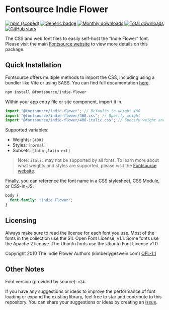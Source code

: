 # Fontsource Indie Flower

[![npm (scoped)](https://img.shields.io/npm/v/@fontsource/indie-flower?color=brightgreen)](https://www.npmjs.com/package/@fontsource/indie-flower) [![Generic badge](https://img.shields.io/badge/fontsource-passing-brightgreen)](https://github.com/fontsource/fontsource) [![Monthly downloads](https://badgen.net/npm/dm/@fontsource/indie-flower)](https://github.com/fontsource/fontsource) [![Total downloads](https://badgen.net/npm/dt/@fontsource/indie-flower)](https://github.com/fontsource/fontsource) [![GitHub stars](https://img.shields.io/github/stars/fontsource/fontsource.svg?style=social&label=Star)](https://github.com/fontsource/fontsource/stargazers)

The CSS and web font files to easily self-host the “Indie Flower” font. Please visit the main [Fontsource website](https://fontsource.org/fonts/indie-flower) to view more details on this package.

## Quick Installation

Fontsource offers multiple methods to import the CSS, including using a bundler like Vite or using SASS. You can find full documentation [here](https://fontsource.org/docs/getting-started/introduction).

```javascript
npm install @fontsource/indie-flower
```

Within your app entry file or site component, import it in.

```javascript
import "@fontsource/indie-flower"; // Defaults to weight 400
import "@fontsource/indie-flower/400.css"; // Specify weight
import "@fontsource/indie-flower/400-italic.css"; // Specify weight and style
```

Supported variables:
- Weights: `[400]`
- Styles: `[normal]`
- Subsets: `[latin,latin-ext]`

> Note: `italic` may not be supported by all fonts. To learn more about what weights and styles are supported, please visit the [Fontsource website](https://fontsource.org/fonts/indie-flower).

Finally, you can reference the font name in a CSS stylesheet, CSS Module, or CSS-in-JS.

```css
body {
  font-family: "Indie Flower";
}
```

## Licensing
Always make sure to read the license for each font you use. Most of the fonts in the collection use the SIL Open Font License, v1.1. Some fonts use the Apache 2 license. The Ubuntu fonts use the Ubuntu Font License v1.0.

Copyright 2010 The Indie Flower Authors (kimberlygeswein.com)
[OFL-1.1](https://openfontlicense.org)

## Other Notes
Font version (provided by source): `v24`.

If you have any suggestions or ideas to improve the performance of font loading or expand the existing library, feel free to star and contribute to this repository. You can share your suggestions or ideas by creating an [issue](https://github.com/fontsource/fontsource/issues).